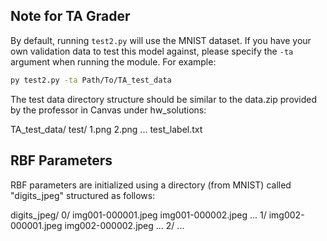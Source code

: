 ## Note for TA Grader

By default, running `test2.py` will use the MNIST dataset. If you have your own validation data to test this model against, please specify the `-ta` argument when running the module. For example:

```bash
py test2.py -ta Path/To/TA_test_data
```

The test data directory structure should be similar to the data.zip provided by the professor in Canvas under hw_solutions:

TA_test_data/
   test/
       1.png
       2.png
       ...
   test_label.txt

## RBF Parameters

RBF parameters are initialized using a directory (from MNIST) called "digits_jpeg" structured as follows:

digits_jpeg/
    0/
        img001-000001.jpeg
        img001-000002.jpeg
        ...
    1/
        img002-000001.jpeg
        img002-000002.jpeg
        ...
    2/
    ...
